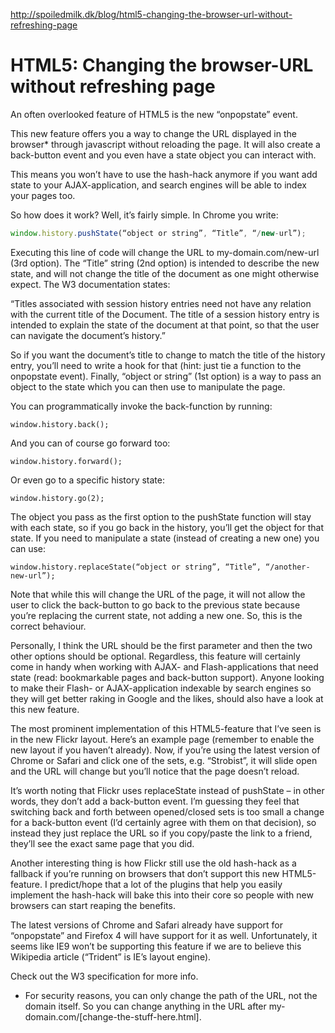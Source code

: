 <http://spoiledmilk.dk/blog/html5-changing-the-browser-url-without-refreshing-page>

# HTML5: Changing the browser-URL without refreshing page

An often overlooked feature of HTML5 is the new “onpopstate” event.

This new feature offers you a way to change the URL displayed in the browser* through javascript without reloading the page. It will also create a back-button event and you even have a state object you can interact with.

This means you won’t have to use the hash-hack anymore if you want add state to your AJAX-application, and search engines will be able to index your pages too.

So how does it work? Well, it’s fairly simple. In Chrome you write:

````js
window.history.pushState(“object or string”, “Title”, “/new-url”);
````

Executing this line of code will change the URL to my-domain.com/new-url (3rd option). The “Title” string (2nd option) is intended to describe the new state, and will not change the title of the document as one might otherwise expect. The W3 documentation states:

“Titles associated with session history entries need not have any relation with the current title of the Document. The title of a session history entry is intended to explain the state of the document at that point, so that the user can navigate the document’s history.”

So if you want the document’s title to change to match the title of the history entry, you’ll need to write a hook for that (hint: just tie a function to the onpopstate event). Finally, “object or string” (1st option) is a way to pass an object to the state which you can then use to manipulate the page.

You can programmatically invoke the back-function by running:

````
window.history.back();
````

And you can of course go forward too:

````
window.history.forward();
````

Or even go to a specific history state:
````
window.history.go(2);
````

The object you pass as the first option to the pushState function will stay with each state, so if you go back in the history, you’ll get the object for that state. If you need to manipulate a state (instead of creating a new one) you can use:

````
window.history.replaceState(“object or string”, “Title”, “/another-new-url”);
````

Note that while this will change the URL of the page, it will not allow the user to click the back-button to go back to the previous state because you’re replacing the current state, not adding a new one. So, this is the correct behaviour.

Personally, I think the URL should be the first parameter and then the two other options should be optional. Regardless, this feature will certainly come in handy when working with AJAX- and Flash-applications that need state (read: bookmarkable pages and back-button support). Anyone looking to make their Flash- or AJAX-application indexable by search engines so they will get better raking in Google and the likes, should also have a look at this new feature.

The most prominent implementation of this HTML5-feature that I’ve seen is in the new Flickr layout. Here’s an example page (remember to enable the new layout if you haven’t already). Now, if you’re using the latest version of Chrome or Safari and click one of the sets, e.g. “Strobist”, it will slide open and the URL will change but you’ll notice that the page doesn’t reload.

It’s worth noting that Flickr uses replaceState instead of pushState – in other words, they don’t add a back-button event. I’m guessing they feel that switching back and forth between opened/closed sets is too small a change for a back-button event (I’d certainly agree with them on that decision), so instead they just replace the URL so if you copy/paste the link to a friend, they’ll see the exact same page that you did.

Another interesting thing is how Flickr still use the old hash-hack as a fallback if you’re running on browsers that don’t support this new HTML5-feature. I predict/hope that a lot of the plugins that help you easily implement the hash-hack will bake this into their core so people with new browsers can start reaping the benefits.

The latest versions of Chrome and Safari already have support for “onpopstate” and Firefox 4 will have support for it as well. Unfortunately, it seems like IE9 won’t be supporting this feature if we are to believe this Wikipedia article (“Trident” is IE’s layout engine).

Check out the W3 specification for more info.

* For security reasons, you can only change the path of the URL, not the domain itself. So you can change anything in the URL after my-domain.com/[change-the-stuff-here.html].